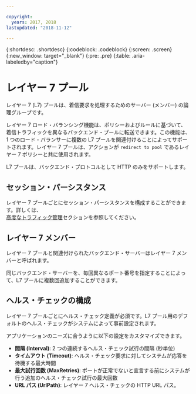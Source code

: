 ```yaml
---

copyright:
  years: 2017, 2018
lastupdated: "2018-11-12"

---
```


{:shortdesc: .shortdesc}
{:codeblock: .codeblock}
{:screen: .screen}
{:new_window: target="_blank"}
{:pre: .pre}
{:table: .aria-labeledby="caption"}

# レイヤー 7 プール
レイヤー 7 (L7) プールは、着信要求を処理するためのサーバー (メンバー) の論理グループです。

レイヤー 7 ロード・バランシング機能は、ポリシーおよびルールに基づいて、着信トラフィックを異なるバックエンド・プールに転送できます。この機能は、1 つのロード・バランサーに複数の L7 プールを関連付けることによってサポートされます。レイヤー 7 プールは、アクションが `redirect to pool` であるレイヤー 7 ポリシーと共に使用されます。

L7 プールは、バックエンド・プロトコルとして HTTP のみをサポートします。

## セッション・パーシスタンス
レイヤー 7 プールごとにセッション・パーシスタンスを構成することができます。詳しくは、  
[高度なトラフィック管理](advanced-traffic.html)セクションを参照してください。

## レイヤー 7 メンバー

レイヤー 7 プールと関連付けられたバックエンド・サーバーはレイヤー 7 メンバーと呼ばれます。

同じバックエンド・サーバーを、毎回異なるポート番号を指定することによって、L7 プールに複数回追加することができます。

## ヘルス・チェックの構成
レイヤー 7 プールごとにヘルス・チェック定義が必須です。L7 プール用のデフォルトのヘルス・チェックがシステムによって事前設定されます。

アプリケーションのニーズに合うように以下の設定をカスタマイズできます。

 * **間隔 (Interval)**: 2 つの連続するヘルス・チェック試行の間隔 (秒単位)
 * **タイムアウト (Timeout)**: ヘルス・チェック要求に対してシステムが応答を待機する最大時間
 * **最大試行回数 (MaxRetries)**: ポートが正常でないと宣言する前にシステムが行う追加のヘルス・チェック試行の最大回数
 * **URL パス (UrlPath)**: レイヤー 7 ヘルス・チェックの HTTP URL パス。
